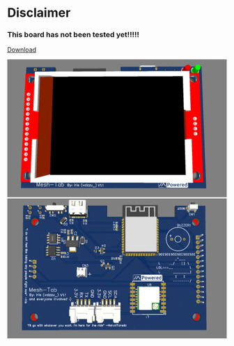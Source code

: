 # Disclaimer


### This board has not been tested yet!!!!!

[Download](https://github.com/valzzu/Mesh-Tab/raw/refs/heads/main/PCBs/Mesh-Tab/Mesh-Tab_ESP32-S3-WROOM-1-N16R8%20(includes%20everything).zip)


![Front](/Images/Mesh-Tab_Front.png)
![back](/Images/Mesh-Tab_Back.png)
